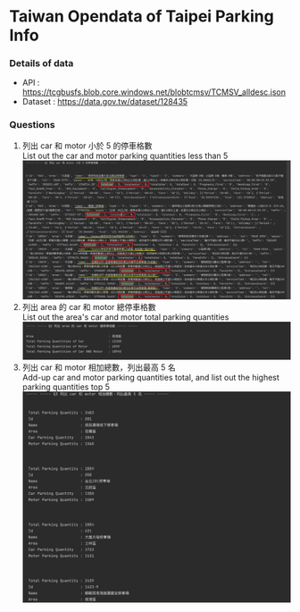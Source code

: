 # Taiwan Opendata of Taipei Parking Info

### Details of data 
- API     : https://tcgbusfs.blob.core.windows.net/blobtcmsv/TCMSV_alldesc.json
- Dataset : https://data.gov.tw/dataset/128435

### Questions
1. 列出 car 和 motor 小於 5 的停車格數 <br>
List out the car and motor parking quantities less than 5 <br>
![alt text](https://github.com/taurus5650/TW_opendata_TaipeiParkingInfo/blob/main/Q1.png)
2. 列出 area 的 car 和 motor 總停車格數 <br>
List out the area's car and motor total parking quantities
![alt text](https://github.com/taurus5650/TW_opendata_TaipeiParkingInfo/blob/main/Q2.png)
3. 列出 car 和 motor 相加總數，列出最高 5 名 <br>
Add-up car and motor parking quantities total, and list out the highest parking quantities top 5
![alt text](https://github.com/taurus5650/TW_opendata_TaipeiParkingInfo/blob/main/Q3.png)
